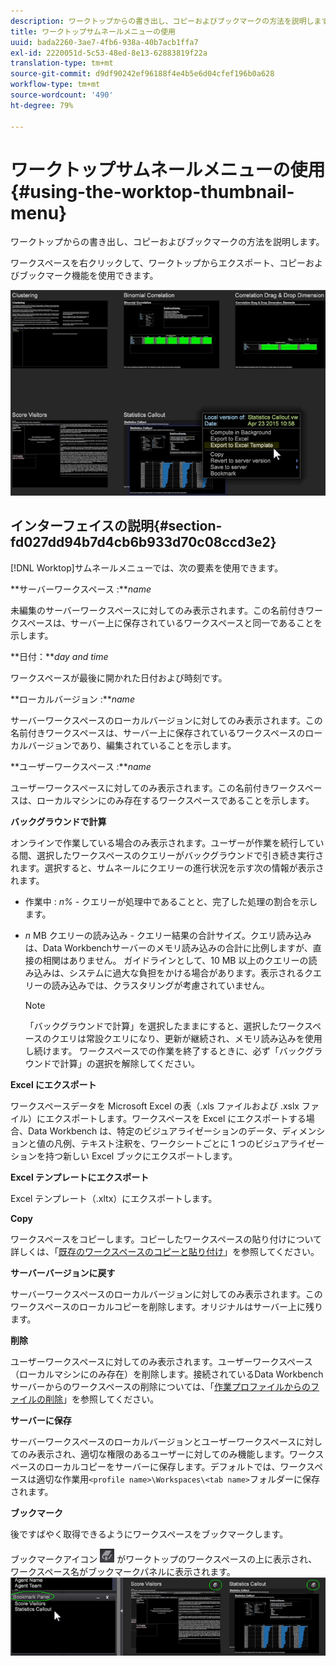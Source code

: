 ```yaml
---
description: ワークトップからの書き出し、コピーおよびブックマークの方法を説明します。
title: ワークトップサムネールメニューの使用
uuid: bada2260-3ae7-4fb6-938a-40b7acb1ffa7
exl-id: 2220051d-5c53-48ed-8e13-62883819f22a
translation-type: tm+mt
source-git-commit: d9df90242ef96188f4e4b5e6d04cfef196b0a628
workflow-type: tm+mt
source-wordcount: '490'
ht-degree: 79%

---
```


# ワークトップサムネールメニューの使用{#using-the-worktop-thumbnail-menu}

ワークトップからの書き出し、コピーおよびブックマークの方法を説明します。

ワークスペースを右クリックして、ワークトップからエクスポート、コピーおよびブックマーク機能を使用できます。

![](assets/thumbnail_menu.png)

## インターフェイスの説明{#section-fd027dd94b7d4cb6b933d70c08ccd3e2}

[!DNL Worktop]サムネールメニューでは、次の要素を使用できます。

**サーバーワークスペース :***name*

未編集のサーバーワークスペースに対してのみ表示されます。この名前付きワークスペースは、サーバー上に保存されているワークスペースと同一であることを示します。

**日付：***day and time*

ワークスペースが最後に開かれた日付および時刻です。

**ローカルバージョン :***name*

サーバーワークスペースのローカルバージョンに対してのみ表示されます。この名前付きワークスペースは、サーバー上に保存されているワークスペースのローカルバージョンであり、編集されていることを示します。

**ユーザーワークスペース :***name*

ユーザーワークスペースに対してのみ表示されます。この名前付きワークスペースは、ローカルマシンにのみ存在するワークスペースであることを示します。

**バックグラウンドで計算**

オンラインで作業している場合のみ表示されます。ユーザーが作業を続行している間、選択したワークスペースのクエリーがバックグラウンドで引き続き実行されます。選択すると、サムネールにクエリーの進行状況を示す次の情報が表示されます。

* 作業中 : *n%* - クエリーが処理中であることと、完了した処理の割合を示します。
* *n* MB クエリーの読み込み - クエリー結果の合計サイズ。クエリ読み込みは、Data Workbenchサーバーのメモリ読み込みの合計に比例しますが、直接の相関はありません。 ガイドラインとして、10 MB 以上のクエリーの読み込みは、システムに過大な負担をかける場合があります。表示されるクエリーの読み込みでは、クラスタリングが考慮されていません。

   >[!NOTE]
   >
   >「バックグラウンドで計算」を選択したままにすると、選択したワークスペースのクエリは常設クエリになり、更新が継続され、メモリ読み込みを使用し続けます。 ワークスペースでの作業を終了するときに、必ず「バックグラウンドで計算」の選択を解除してください。

**Excel にエクスポート**

ワークスペースデータを Microsoft Excel の表（.xls ファイルおよび .xslx ファイル）にエクスポートします。ワークスペースを Excel にエクスポートする場合、Data Workbench は、特定のビジュアライゼーションのデータ、ディメンションと値の凡例、テキスト注釈を、ワークシートごとに 1 つのビジュアライゼーションを持つ新しい Excel ブックにエクスポートします。

**Excel テンプレートにエクスポート**

Excel テンプレート（.xltx）にエクスポートします。

**Copy**

ワークスペースをコピーします。コピーしたワークスペースの貼り付けについて詳しくは、「[既存のワークスペースのコピーと貼り付け](../../home/c-get-started/c-work-worksp/c-create-worksp.md#section-f91ae89b845640c9a4a52820a6110e65)」を参照してください。

**サーバーバージョンに戻す**

サーバーワークスペースのローカルバージョンに対してのみ表示されます。このワークスペースのローカルコピーを削除します。オリジナルはサーバー上に残ります。

**削除**

ユーザーワークスペースに対してのみ表示されます。ユーザーワークスペース（ローカルマシンにのみ存在）を削除します。接続されているData Workbenchサーバーからのワークスペースの削除については、「[作業プロファイルからのファイルの削除](../../home/c-get-started/c-admin-intrf/c-prof-mgr/t-del-files-wkg-prof.md#task-1e29c25e6c824cc9b51cb651e835856b)」を参照してください。

**サーバーに保存**

サーバーワークスペースのローカルバージョンとユーザーワークスペースに対してのみ表示され、適切な権限のあるユーザーに対してのみ機能します。ワークスペースのローカルコピーをサーバーに保存します。デフォルトでは、ワークスペースは適切な作業用`<profile name>\Workspaces\<tab name>`フォルダーに保存されます。

**ブックマーク**

後ですばやく取得できるようにワークスペースをブックマークします。

ブックマークアイコン ![](assets/bookmark_icon.png) がワークトップのワークスペースの上に表示され、ワークスペース名がブックマークパネルに表示されます。  ![](assets/bookmark_worktop.png)
